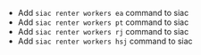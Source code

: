 - Add `siac renter workers ea` command to siac
- Add `siac renter workers pt` command to siac
- Add `siac renter workers rj` command to siac
- Add `siac renter workers hsj` command to siac
